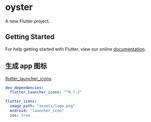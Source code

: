 # oyster

A new Flutter project.

## Getting Started

For help getting started with Flutter, view our online
[documentation](https://flutter.io/).


## 生成 app 图标
[flutter_launcher_icons](https://pub.dev/packages/flutter_launcher_icons).


``` yaml
dev_dependencies:
  flutter_launcher_icons: "^0.7.2"

flutter_icons:
  image_path: "assets/logo.png"
  android: "launcher_icon"
  ios: true

```

